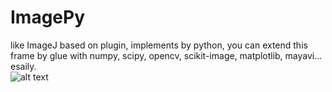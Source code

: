 # ImagePy 
like ImageJ based on plugin, implements by python, you can extend this frame by glue with numpy, scipy, opencv, scikit-image, matplotlib, mayavi... esaily.  
![alt text](http://data.imagepy.org/doc/ImagePy.png)
